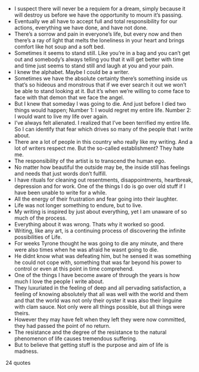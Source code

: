  - I suspect there will never be a requiem for a dream, simply because it will destroy us before we have the opportunity to mourn it’s passing.
 - Eventually we all have to accept full and total responsibility for our actions, everything we have done, and have not done.
 - There’s a sorrow and pain in everyone’s life, but every now and then there’s a ray of light that melts the loneliness in your heart and brings comfort like hot soup and a soft bed.
 - Sometimes it seems to stand still. Like you’re in a bag and you can’t get out and somebody’s always telling you that it will get better with time and time just seems to stand still and laugh at you and your pain.
 - I knew the alphabet. Maybe I could be a writer.
 - Sometimes we have the absolute certainty there’s something inside us that’s so hideous and monstrous that if we ever search it out we won’t be able to stand looking at it. But it’s when we’re willing to come face to face with that demon that we face the angel.
 - But I knew that someday I was going to die. And just before I died two things would happen; Number 1: I would regret my entire life. Number 2: I would want to live my life over again.
 - I’ve always felt alienated. I realized that I’ve been terrified my entire life. So I can identify that fear which drives so many of the people that I write about.
 - There are a lot of people in this country who really like my writing. And a lot of writers respect me. But the so-called establishment? They hate me.
 - The responsibility of the artist is to transcend the human ego.
 - No matter how beautiful the outside may be, the inside still has feelings and needs that just words don’t fulfill.
 - I have rituals for cleaning out resentments, disappointments, heartbreak, depression and for work. One of the things I do is go over old stuff if I have been unable to write for a while.
 - All the energy of their frustration and fear going into their laughter.
 - Life was not longer something to endure, but to live.
 - My writing is inspired by just about everything, yet I am unaware of so much of the process.
 - Everything about it was wrong. Thats why it worked so good.
 - Writing, like any art, is a continuing process of discovering the infinite possibilities of Life.
 - For weeks Tyrone thought he was going to die any minute, and there were also times when he was afraid he wasnt going to die.
 - He didnt know what was defeating him, but he sensed it was something he could not cope with, something that was far beyond his power to control or even at this point in time comprehend.
 - One of the things I have become aware of through the years is how much I love the people I write about.
 - They luxuriated in the feeling of deep and all pervading satisfaction, a feeling of knowing absolutely that all was well with the world and them and that the world was not only their oyster it was also their linguine with clam sauce. Not only were all things possible, but all things were theirs.
 - However they may have felt when they left they were now committed, they had passed the point of no return.
 - The resistance and the degree of the resistance to the natural phenomenon of life causes tremendous suffering.
 - But to believe that getting stuff is the purpose and aim of life is madness.

24 quotes